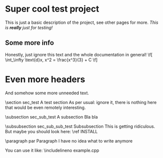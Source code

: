 # Super cool test project

This is just a basic description of the project, see other pages for more.
*This is **really** just for testing!*

## Some more info

Honestly, just ignore this text and the whole documentation in general!
\f[
    \int_\infty \text{d}x\, x^2 = \frac{x^3}{3} + C
\f]

# Even more headers
And somehow some more unneeded text.

\section sec_test A test section
As per usual: ignore it, there is nothing here that would be even remotely interesting.

\subsection sec_sub_test A subsection
Bla bla

\subsubsection sec_sub_sub_test Subsubsection
This is getting ridiculous. But maybe you should look here: \ref INSTALL

\paragraph par Paragraph
I have no idea what to write anymore


You can use it like:
\includelineno example.cpp

